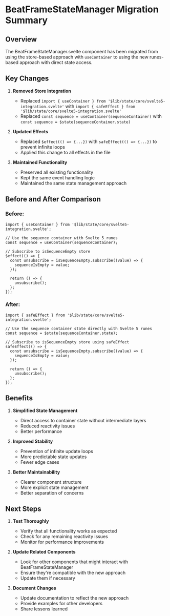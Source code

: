 # BeatFrameStateManager Migration Summary

## Overview

The BeatFrameStateManager.svelte component has been migrated from using the store-based approach with `useContainer` to using the new runes-based approach with direct state access.

## Key Changes

1. **Removed Store Integration**
   - Replaced `import { useContainer } from '$lib/state/core/svelte5-integration.svelte'` with `import { safeEffect } from '$lib/state/core/svelte5-integration.svelte'`
   - Replaced `const sequence = useContainer(sequenceContainer)` with `const sequence = $state(sequenceContainer.state)`

2. **Updated Effects**
   - Replaced `$effect(() => {...})` with `safeEffect(() => {...})` to prevent infinite loops
   - Applied this change to all effects in the file

3. **Maintained Functionality**
   - Preserved all existing functionality
   - Kept the same event handling logic
   - Maintained the same state management approach

## Before and After Comparison

### Before:
```svelte
import { useContainer } from '$lib/state/core/svelte5-integration.svelte';

// Use the sequence container with Svelte 5 runes
const sequence = useContainer(sequenceContainer);

// Subscribe to isSequenceEmpty store
$effect(() => {
  const unsubscribe = isSequenceEmpty.subscribe((value) => {
    sequenceIsEmpty = value;
  });

  return () => {
    unsubscribe();
  };
});
```

### After:
```svelte
import { safeEffect } from '$lib/state/core/svelte5-integration.svelte';

// Use the sequence container state directly with Svelte 5 runes
const sequence = $state(sequenceContainer.state);

// Subscribe to isSequenceEmpty store using safeEffect
safeEffect(() => {
  const unsubscribe = isSequenceEmpty.subscribe((value) => {
    sequenceIsEmpty = value;
  });

  return () => {
    unsubscribe();
  };
});
```

## Benefits

1. **Simplified State Management**
   - Direct access to container state without intermediate layers
   - Reduced reactivity issues
   - Better performance

2. **Improved Stability**
   - Prevention of infinite update loops
   - More predictable state updates
   - Fewer edge cases

3. **Better Maintainability**
   - Clearer component structure
   - More explicit state management
   - Better separation of concerns

## Next Steps

1. **Test Thoroughly**
   - Verify that all functionality works as expected
   - Check for any remaining reactivity issues
   - Monitor for performance improvements

2. **Update Related Components**
   - Look for other components that might interact with BeatFrameStateManager
   - Ensure they're compatible with the new approach
   - Update them if necessary

3. **Document Changes**
   - Update documentation to reflect the new approach
   - Provide examples for other developers
   - Share lessons learned
